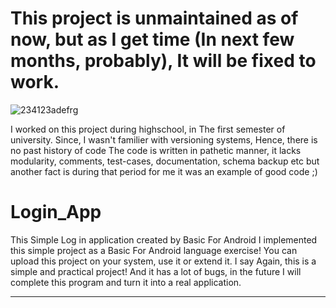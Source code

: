 # This project is unmaintained as of now, but as I get time (In next few months, probably), It will be fixed to work.
![234123adefrg](https://user-images.githubusercontent.com/91388754/141295634-c4dbbf5d-eebb-4845-a46d-7642559adcd0.png)

I worked on this project during highschool, in The first semester of university. Since, I wasn't familier with versioning systems, Hence, there is no past history of code
The code is written in pathetic manner, it lacks modularity, comments, test-cases, documentation, schema backup etc but another fact is during that period for me it was an example of good code ;)

# Login_App
This Simple Log in application created by Basic For Android
I implemented this simple project as a Basic For Android language exercise!
You can upload this project on your system, use it or extend it.
I say Again, this is a simple and practical project!
And it has a lot of bugs, in the future I will complete this program and turn it into a real application.

-------------------------------------------------------------------------------
